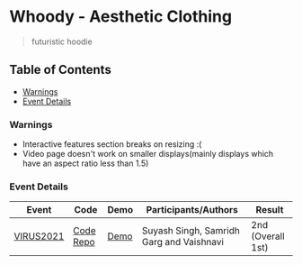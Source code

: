  # Whoody - Aesthetic Clothing
>  futuristic hoodie  

##  Table of Contents  
*  [Warnings](#warnings)           
*  [Event Details](#eventsdetails)     


### Warnings
* Interactive features section breaks on resizing :(
* Video page doesn't work on smaller displays(mainly displays which have an aspect ratio less than 1.5)   


### Event Details

| Event | Code | Demo | Participants/Authors | Result |
| --- | --- | --- | --- | -- |
| [VIRUS2021](https://bbseniac.github.io/VIRUS/2021.html)  | [Code Repo](https://github.com/Suyash-Singh14/Whoody-VIRUS2021) | [Demo](https://suyash-singh14.github.io/Whoody-VIRUS2021/) | Suyash Singh, Samridh Garg and Vaishnavi | 2nd (Overall 1st) |
